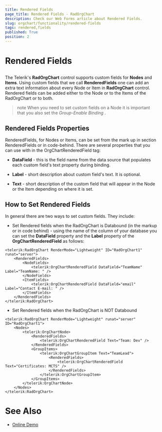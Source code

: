 ```yaml
---
title: Rendered Fields
page_title: Rendered Fields - RadOrgChart
description: Check our Web Forms article about Rendered Fields.
slug: orgchart/functionality/rendered-fields
tags: rendered,fields
published: True
position: 2
---
```


# Rendered Fields



## 

The Telerik's **RadOrgChart** control supports custom fields for **Nodes** and **Items**. Using custom fields that we call **RenderedFields** one can add an extra text information about every Node or Item in **RadOrgChart** control. Rendered fields can be added either to the Node or to the Items of the RadOrgChart or to both.

>note When you need to set custom fields on a Node it is important that you also set the *Group-Enable Binding* .
>


## Rendered Fields Properties

RenderedFields, for Nodes or Items, can be set from the mark up in section RenderedFields or in code-behind. There are several properties that you can use with in the OrgChartRenderedField tag:

* **DataField** - this is the field name from the data source that populates each custom field's text property during binding.

* **Label** - short description about custom field's text. It is optional.

* **Text** - short description of the custom field that will appear in the Node or the Item depending on where it is set.

## How to Set Rendered Fields

In general there are two ways to set custom fields. They include:

* Set Rendered fields when the RadOrgChart is Databound (in the markup or in code behind) - using the name of the column of your database you can set the **DataField** property and the **Label** property of the **OrgChartRenderedField** as follows:

````ASPNET
<telerik:RadOrgChart RenderMode="Lightweight" ID="RadOrgChart1" runat="server">
	<RenderedFields>
		<NodeFields>
			<telerik:OrgChartRenderedField DataField="TeamName" Label="TeamName: " />
		</NodeFields>
		<ItemFields>
			<telerik:OrgChartRenderedField DataField="email" Label="Contact E-mail: " />
		</ItemFields>
	</RenderedFields>
</telerik:RadOrgChart>
````



* Set Rendered fields when the RadOrgChart is NOT Databound

````ASPNET
<telerik:RadOrgChart RenderMode="Lightweight" runat="server" ID="RadOrgChart1">
	<Nodes>
		<telerik:OrgChartNode>
			<RenderedFields>
				<telerik:OrgChartRenderedField Text="Team: Dev" />
			</RenderedFields>
			<GroupItems>
				<telerik:OrgChartGroupItem Text="TeamLead">
					<RenderedFields>
						<telerik:OrgChartRenderedField Text="Certificates: MCTS" />
					</RenderedFields>
				</telerik:OrgChartGroupItem>
			</GroupItems>
		</telerik:OrgChartNode>
	</Nodes>
</telerik:RadOrgChart>
````



# See Also

 * [Online Demo](https://demos.telerik.com/aspnet-ajax/orgchart/examples/renderedfields/defaultcs.aspx)
